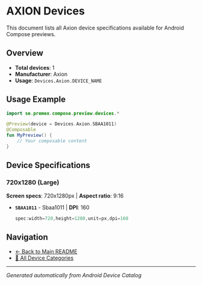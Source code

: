 # AXION Devices

This document lists all Axion device specifications available for Android Compose previews.

## Overview

- **Total devices**: 1
- **Manufacturer**: Axion
- **Usage**: `Devices.Axion.DEVICE_NAME`

## Usage Example

```kotlin
import se.premex.compose.preview.devices.*

@Preview(device = Devices.Axion.SBAA1011)
@Composable
fun MyPreview() {
    // Your composable content
}
```

## Device Specifications

### 720x1280 (Large)

**Screen specs**: 720x1280px | **Aspect ratio**: 9:16

- **`SBAA1011`** - Sbaa1011 | **DPI**: 160
  ```kotlin
  spec:width=720,height=1280,unit=px,dpi=160
  ```

## Navigation

- [← Back to Main README](../../README.md)
- [📱 All Device Categories](../README.md)

---
*Generated automatically from Android Device Catalog*

